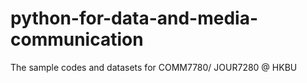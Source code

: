 # python-for-data-and-media-communication

The sample codes and datasets for COMM7780/ JOUR7280 @ HKBU

